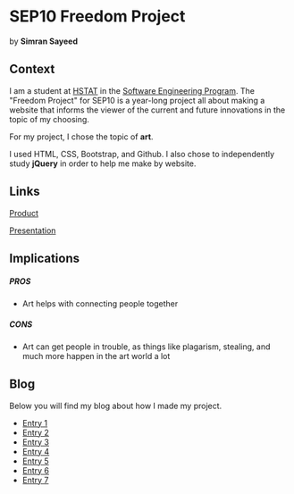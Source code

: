 # SEP10 Freedom Project
by **Simran Sayeed**

## Context
I am a student at [HSTAT](https://www.hstat.org/) in the [Software Engineering Program](https://hstatsep.github.io/). The "Freedom Project" for SEP10 is a year-long project all about making a website that informs the viewer of the current and future innovations in the topic of my choosing.

For my project, I chose the topic of **art**. 

I used HTML, CSS, Bootstrap, and Github. I also chose to independently study **jQuery** in order to help me make by website.

## Links
[Product](https://simrans4258.github.io/sep10-freedom-project)

[Presentation](https://docs.google.com/presentation/d/1ZbeCM7yjlAbbqWwDg6kIwTX4jgdy7UJv2mKm23fC_FM/edit#slide=id.g2dcab4a69e9_0_0)

## Implications
##### PROS
* Art helps with connecting people together
##### CONS
* Art can get people in trouble, as things like plagarism, stealing, and much more happen in the art world a lot

## Blog
Below you will find my blog about how I made my project.

* [Entry 1](blog/entry01.md)
* [Entry 2](blog/entry02.md)
* [Entry 3](blog/entry03.md)
* [Entry 4](blog/entry04.md)
* [Entry 5](blog/entry05.md)
* [Entry 6](blog/entry06.md)
* [Entry 7](blog/entry07.md)
